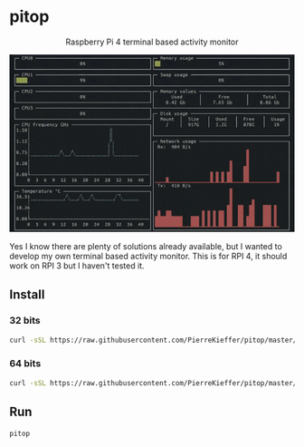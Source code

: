 # pitop 
<div align="center">

Raspberry Pi 4 terminal based activity monitor


<img src="./assets/pitop.gif" />

</div>

Yes I know there are plenty of solutions already available, but I wanted to develop my own terminal based activity monitor.
This is for RPI 4, it should work on RPI 3 but I haven't tested it. 


## Install 
### 32 bits 
```bash 
curl -sSL https://raw.githubusercontent.com/PierreKieffer/pitop/master/install/install_pitop32.sh | bash
```
### 64 bits 
```bash 
curl -sSL https://raw.githubusercontent.com/PierreKieffer/pitop/master/install/install_pitop64.sh | bash
```

## Run 
```bash
pitop
```

